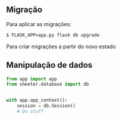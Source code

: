 ## Migração

Para aplicar as migrações:
```bash
$ FLASK_APP=app.py flask db upgrade
```

Para criar migrações a partir do novo estado

## Manipulação de dados

```python
from app import app
from sheeter.database import db


with app.app_context():
    session = db.Session()
    # Do stuff
```
